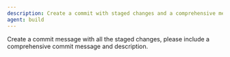 ```yaml
---
description: Create a commit with staged changes and a comprehensive message.
agent: build
---
```


Create a commit message with all the staged changes, please include a comprehensive commit message and description.
